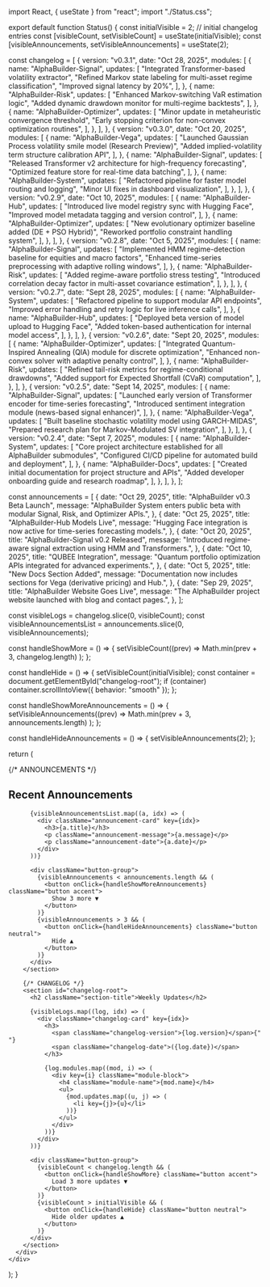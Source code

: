 import React, { useState } from "react";
import "./Status.css";

export default function Status() {
  const initialVisible = 2; // initial changelog entries
  const [visibleCount, setVisibleCount] = useState(initialVisible);
  const [visibleAnnouncements, setVisibleAnnouncements] = useState(2);

  const changelog = [
    {
      version: "v0.3.1",
      date: "Oct 28, 2025",
      modules: [
        {
          name: "AlphaBuilder-Signal",
          updates: [
            "Integrated Transformer-based volatility extractor",
            "Refined Markov state labeling for multi-asset regime classification",
            "Improved signal latency by 20%",
          ],
        },
        {
          name: "AlphaBuilder-Risk",
          updates: [
            "Enhanced Markov-switching VaR estimation logic",
            "Added dynamic drawdown monitor for multi-regime backtests",
          ],
        },
        {
          name: "AlphaBuilder-Optimizer",
          updates: [
            "Minor update in metaheuristic convergence threshold",
            "Early stopping criterion for non-convex optimization routines",
          ],
        },
      ],
    },
    {
      version: "v0.3.0",
      date: "Oct 20, 2025",
      modules: [
        {
          name: "AlphaBuilder-Vega",
          updates: [
            "Launched Gaussian Process volatility smile model (Research Preview)",
            "Added implied-volatility term structure calibration API",
          ],
        },
        {
          name: "AlphaBuilder-Signal",
          updates: [
            "Released Transformer v2 architecture for high-frequency forecasting",
            "Optimized feature store for real-time data batching",
          ],
        },
        {
          name: "AlphaBuilder-System",
          updates: [
            "Refactored pipeline for faster model routing and logging",
            "Minor UI fixes in dashboard visualization",
          ],
        },
      ],
    },
    {
      version: "v0.2.9",
      date: "Oct 10, 2025",
      modules: [
        {
          name: "AlphaBuilder-Hub",
          updates: [
            "Introduced live model registry sync with Hugging Face",
            "Improved model metadata tagging and version control",
          ],
        },
        {
          name: "AlphaBuilder-Optimizer",
          updates: [
            "New evolutionary optimizer baseline added (DE + PSO Hybrid)",
            "Reworked portfolio constraint handling system",
          ],
        },
      ],
    },
    {
      version: "v0.2.8",
      date: "Oct 5, 2025",
      modules: [
        {
          name: "AlphaBuilder-Signal",
          updates: [
            "Implemented HMM regime-detection baseline for equities and macro factors",
            "Enhanced time-series preprocessing with adaptive rolling windows",
          ],
        },
        {
          name: "AlphaBuilder-Risk",
          updates: [
            "Added regime-aware portfolio stress testing",
            "Introduced correlation decay factor in multi-asset covariance estimation",
          ],
        },
      ],
    },
    {
      version: "v0.2.7",
      date: "Sept 28, 2025",
      modules: [
        {
          name: "AlphaBuilder-System",
          updates: [
            "Refactored pipeline to support modular API endpoints",
            "Improved error handling and retry logic for live inference calls",
          ],
        },
        {
          name: "AlphaBuilder-Hub",
          updates: [
            "Deployed beta version of model upload to Hugging Face",
            "Added token-based authentication for internal model access",
          ],
        },
      ],
    },
    {
      version: "v0.2.6",
      date: "Sept 20, 2025",
      modules: [
        {
          name: "AlphaBuilder-Optimizer",
          updates: [
            "Integrated Quantum-Inspired Annealing (QIA) module for discrete optimization",
            "Enhanced non-convex solver with adaptive penalty control",
          ],
        },
        {
          name: "AlphaBuilder-Risk",
          updates: [
            "Refined tail-risk metrics for regime-conditional drawdowns",
            "Added support for Expected Shortfall (CVaR) computation",
          ],
        },
      ],
    },
    {
      version: "v0.2.5",
      date: "Sept 14, 2025",
      modules: [
        {
          name: "AlphaBuilder-Signal",
          updates: [
            "Launched early version of Transformer encoder for time-series forecasting",
            "Introduced sentiment integration module (news-based signal enhancer)",
          ],
        },
        {
          name: "AlphaBuilder-Vega",
          updates: [
            "Built baseline stochastic volatility model using GARCH-MIDAS",
            "Prepared research plan for Markov-Modulated SV integration",
          ],
        },
      ],
    },
    {
      version: "v0.2.4",
      date: "Sept 7, 2025",
      modules: [
        {
          name: "AlphaBuilder-System",
          updates: [
            "Core project architecture established for all AlphaBuilder submodules",
            "Configured CI/CD pipeline for automated build and deployment",
          ],
        },
        {
          name: "AlphaBuilder-Docs",
          updates: [
            "Created initial documentation for project structure and APIs",
            "Added developer onboarding guide and research roadmap",
          ],
        },
      ],
    },
  ];

  const announcements = [
    {
      date: "Oct 29, 2025",
      title: "AlphaBuilder v0.3 Beta Launch",
      message:
        "AlphaBuilder System enters public beta with modular Signal, Risk, and Optimizer APIs.",
    },
    {
      date: "Oct 25, 2025",
      title: "AlphaBuilder-Hub Models Live",
      message:
        "Hugging Face integration is now active for time-series forecasting models.",
    },
    {
      date: "Oct 20, 2025",
      title: "AlphaBuilder-Signal v0.2 Released",
      message:
        "Introduced regime-aware signal extraction using HMM and Transformers.",
    },
    {
      date: "Oct 10, 2025",
      title: "QUBEE Integration",
      message:
        "Quantum portfolio optimization APIs integrated for advanced experiments.",
    },
    {
      date: "Oct 5, 2025",
      title: "New Docs Section Added",
      message:
        "Documentation now includes sections for Vega (derivative pricing) and Hub.",
    },
    {
      date: "Sep 29, 2025",
      title: "AlphaBuilder Website Goes Live",
      message:
        "The AlphaBuilder project website launched with blog and contact pages.",
    },
  ];

  const visibleLogs = changelog.slice(0, visibleCount);
  const visibleAnnouncementsList = announcements.slice(0, visibleAnnouncements);

  const handleShowMore = () => {
    setVisibleCount((prev) =>
      Math.min(prev + 3, changelog.length)
    );
  };

  const handleHide = () => {
    setVisibleCount(initialVisible);
    const container = document.getElementById("changelog-root");
    if (container) container.scrollIntoView({ behavior: "smooth" });
  };

  const handleShowMoreAnnouncements = () => {
    setVisibleAnnouncements((prev) =>
      Math.min(prev + 3, announcements.length)
    );
  };

  const handleHideAnnouncements = () => {
    setVisibleAnnouncements(2);
  };

   return (
    <div className="status-section">
      <div className="status-container">
        {/* ANNOUNCEMENTS */}
        <section className="announcements-section">
          <h2 className="section-title">Recent Announcements</h2>

          {visibleAnnouncementsList.map((a, idx) => (
            <div className="announcement-card" key={idx}>
              <h3>{a.title}</h3>
              <p className="announcement-message">{a.message}</p>
              <p className="announcement-date">{a.date}</p>
            </div>
          ))}

          <div className="button-group">
            {visibleAnnouncements < announcements.length && (
              <button onClick={handleShowMoreAnnouncements} className="button accent">
                Show 3 more ▼
              </button>
            )}
            {visibleAnnouncements > 3 && (
              <button onClick={handleHideAnnouncements} className="button neutral">
                Hide ▲
              </button>
            )}
          </div>
        </section>

        {/* CHANGELOG */}
        <section id="changelog-root">
          <h2 className="section-title">Weekly Updates</h2>

          {visibleLogs.map((log, idx) => (
            <div className="changelog-card" key={idx}>
              <h3>
                <span className="changelog-version">{log.version}</span>{" "}
                <span className="changelog-date">({log.date})</span>
              </h3>

              {log.modules.map((mod, i) => (
                <div key={i} className="module-block">
                  <h4 className="module-name">{mod.name}</h4>
                  <ul>
                    {mod.updates.map((u, j) => (
                      <li key={j}>{u}</li>
                    ))}
                  </ul>
                </div>
              ))}
            </div>
          ))}

          <div className="button-group">
            {visibleCount < changelog.length && (
              <button onClick={handleShowMore} className="button accent">
                Load 3 more updates ▼
              </button>
            )}
            {visibleCount > initialVisible && (
              <button onClick={handleHide} className="button neutral">
                Hide older updates ▲
              </button>
            )}
          </div>
        </section>
      </div>
    </div>
  );
}